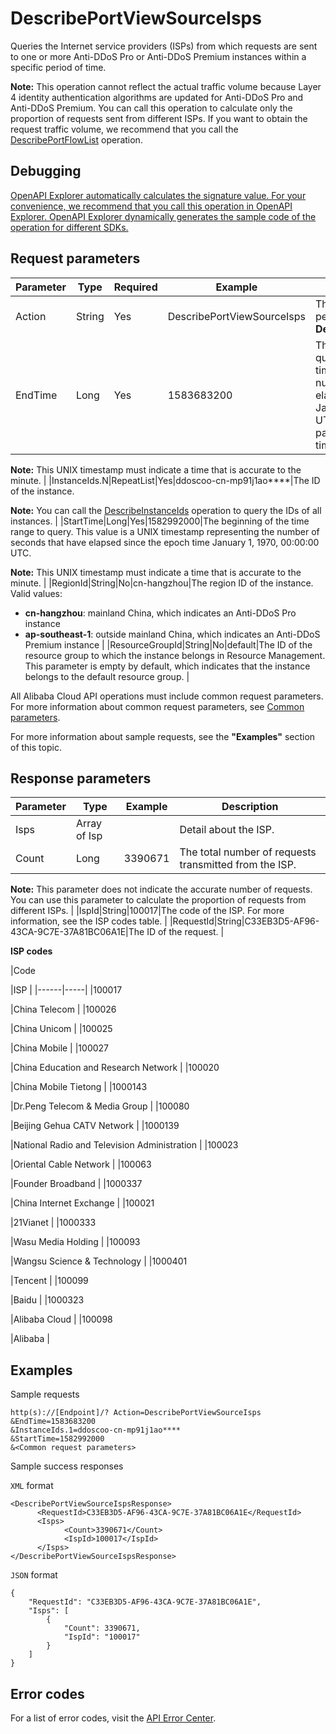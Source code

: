 # DescribePortViewSourceIsps

Queries the Internet service providers \(ISPs\) from which requests are sent to one or more Anti-DDoS Pro or Anti-DDoS Premium instances within a specific period of time.

**Note:** This operation cannot reflect the actual traffic volume because Layer 4 identity authentication algorithms are updated for Anti-DDoS Pro and Anti-DDoS Premium. You can call this operation to calculate only the proportion of requests sent from different ISPs. If you want to obtain the request traffic volume, we recommend that you call the [DescribePortFlowList](~~157460~~) operation.

## Debugging

[OpenAPI Explorer automatically calculates the signature value. For your convenience, we recommend that you call this operation in OpenAPI Explorer. OpenAPI Explorer dynamically generates the sample code of the operation for different SDKs.](https://api.aliyun.com/#product=ddoscoo&api=DescribePortViewSourceIsps&type=RPC&version=2020-01-01)

## Request parameters

|Parameter|Type|Required|Example|Description|
|---------|----|--------|-------|-----------|
|Action|String|Yes|DescribePortViewSourceIsps|The operation that you want to perform. Set the value to **DescribePortViewSourceIsps**. |
|EndTime|Long|Yes|1583683200|The end of the time range to query. This value is a UNIX timestamp representing the number of seconds that have elapsed since the epoch time January 1, 1970, 00:00:00 UTC. If you do not specify this parameter, the current system time is used as the end time.

 **Note:** This UNIX timestamp must indicate a time that is accurate to the minute. |
|InstanceIds.N|RepeatList|Yes|ddoscoo-cn-mp91j1ao\*\*\*\*|The ID of the instance.

 **Note:** You can call the [DescribeInstanceIds](~~157459~~) operation to query the IDs of all instances. |
|StartTime|Long|Yes|1582992000|The beginning of the time range to query. This value is a UNIX timestamp representing the number of seconds that have elapsed since the epoch time January 1, 1970, 00:00:00 UTC.

 **Note:** This UNIX timestamp must indicate a time that is accurate to the minute. |
|RegionId|String|No|cn-hangzhou|The region ID of the instance. Valid values:

 -   **cn-hangzhou**: mainland China, which indicates an Anti-DDoS Pro instance
-   **ap-southeast-1**: outside mainland China, which indicates an Anti-DDoS Premium instance |
|ResourceGroupId|String|No|default|The ID of the resource group to which the instance belongs in Resource Management. This parameter is empty by default, which indicates that the instance belongs to the default resource group. |

All Alibaba Cloud API operations must include common request parameters. For more information about common request parameters, see [Common parameters](~~157269~~).

For more information about sample requests, see the **"Examples"** section of this topic.

## Response parameters

|Parameter|Type|Example|Description|
|---------|----|-------|-----------|
|Isps|Array of Isp| |Detail about the ISP. |
|Count|Long|3390671|The total number of requests transmitted from the ISP.

 **Note:** This parameter does not indicate the accurate number of requests. You can use this parameter to calculate the proportion of requests from different ISPs. |
|IspId|String|100017|The code of the ISP. For more information, see the ISP codes table. |
|RequestId|String|C33EB3D5-AF96-43CA-9C7E-37A81BC06A1E|The ID of the request. |

**ISP codes**

|Code

|ISP |
|------|-----|
|100017

|China Telecom |
|100026

|China Unicom |
|100025

|China Mobile |
|100027

|China Education and Research Network |
|100020

|China Mobile Tietong |
|1000143

|Dr.Peng Telecom & Media Group |
|100080

|Beijing Gehua CATV Network |
|1000139

|National Radio and Television Administration |
|100023

|Oriental Cable Network |
|100063

|Founder Broadband |
|1000337

|China Internet Exchange |
|100021

|21Vianet |
|1000333

|Wasu Media Holding |
|100093

|Wangsu Science & Technology |
|1000401

|Tencent |
|100099

|Baidu |
|1000323

|Alibaba Cloud |
|100098

|Alibaba |

## Examples

Sample requests

```
http(s)://[Endpoint]/? Action=DescribePortViewSourceIsps
&EndTime=1583683200
&InstanceIds.1=ddoscoo-cn-mp91j1ao****
&StartTime=1582992000
&<Common request parameters>
```

Sample success responses

`XML` format

```
<DescribePortViewSourceIspsResponse>
	  <RequestId>C33EB3D5-AF96-43CA-9C7E-37A81BC06A1E</RequestId>
	  <Isps>
		    <Count>3390671</Count>
		    <IspId>100017</IspId>
	  </Isps>
</DescribePortViewSourceIspsResponse>
```

`JSON` format

```
{
    "RequestId": "C33EB3D5-AF96-43CA-9C7E-37A81BC06A1E",
    "Isps": [
        {
            "Count": 3390671,
            "IspId": "100017"
        }
    ]
}
```

## Error codes

For a list of error codes, visit the [API Error Center](https://error-center.alibabacloud.com/status/product/ddoscoo).

